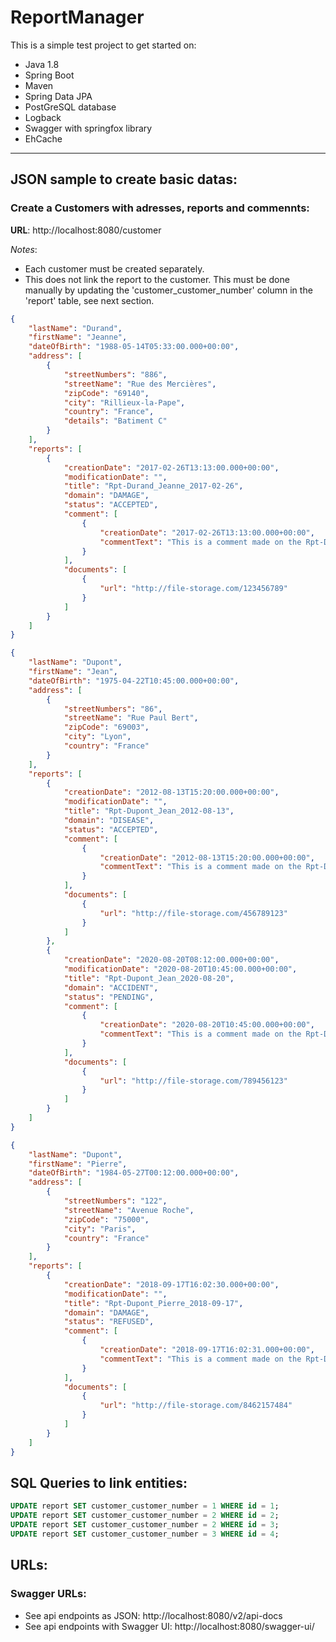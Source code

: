 # ReportManager
This is a simple test project to get started on:
  - Java 1.8
  - Spring Boot
  - Maven
  - Spring Data JPA
  - PostGreSQL database
  - Logback
  - Swagger with springfox library
  - EhCache

***
## JSON sample to create basic datas:
### Create a Customers with adresses, reports and commennts:
**URL**: http://localhost:8080/customer

*Notes*: 
  - Each customer must be created separately.
  - This does not link the report to the customer. This must be done manually by updating the 'customer_customer_number' column in the 'report' table, see next section.
```json
{
    "lastName": "Durand",
    "firstName": "Jeanne",
    "dateOfBirth": "1988-05-14T05:33:00.000+00:00",
    "address": [
        {
            "streetNumbers": "886",
            "streetName": "Rue des Mercières",
            "zipCode": "69140",
            "city": "Rillieux-la-Pape",
            "country": "France",
            "details": "Batiment C"
        }
    ],
    "reports": [
        {
            "creationDate": "2017-02-26T13:13:00.000+00:00",
            "modificationDate": "",
            "title": "Rpt-Durand_Jeanne_2017-02-26",
            "domain": "DAMAGE",
            "status": "ACCEPTED",
            "comment": [
                {
                    "creationDate": "2017-02-26T13:13:00.000+00:00",
                    "commentText": "This is a comment made on the Rpt-Durand_Jeanne_2017-02-26"
                }
            ],
            "documents": [
                {
                    "url": "http://file-storage.com/123456789"
                }
            ]
        }
    ]
}
```
```json
{
    "lastName": "Dupont",
    "firstName": "Jean",
    "dateOfBirth": "1975-04-22T10:45:00.000+00:00",
    "address": [
        {
            "streetNumbers": "86",
            "streetName": "Rue Paul Bert",
            "zipCode": "69003",
            "city": "Lyon",
            "country": "France"
        }
    ],
    "reports": [
        {
            "creationDate": "2012-08-13T15:20:00.000+00:00",
            "modificationDate": "",
            "title": "Rpt-Dupont_Jean_2012-08-13",
            "domain": "DISEASE",
            "status": "ACCEPTED",
            "comment": [
                {
                    "creationDate": "2012-08-13T15:20:00.000+00:00",
                    "commentText": "This is a comment made on the Rpt-Dupont_Jean_2012-08-13"
                }
            ],
            "documents": [
                {
                    "url": "http://file-storage.com/456789123"
                }
            ]
        },
        {
            "creationDate": "2020-08-20T08:12:00.000+00:00",
            "modificationDate": "2020-08-20T10:45:00.000+00:00",
            "title": "Rpt-Dupont_Jean_2020-08-20",
            "domain": "ACCIDENT",
            "status": "PENDING",
            "comment": [
                {
                    "creationDate": "2020-08-20T10:45:00.000+00:00",
                    "commentText": "This is a comment made on the Rpt-Dupont_Jean_2020-08-20"
                }
            ],
            "documents": [
                {
                    "url": "http://file-storage.com/789456123"
                }
            ]
        }
    ]
}
```
```json
{
    "lastName": "Dupont",
    "firstName": "Pierre",
    "dateOfBirth": "1984-05-27T00:12:00.000+00:00",
    "address": [
        {
            "streetNumbers": "122",
            "streetName": "Avenue Roche",
            "zipCode": "75000",
            "city": "Paris",
            "country": "France"
        }
    ],
    "reports": [
        {
            "creationDate": "2018-09-17T16:02:30.000+00:00",
            "modificationDate": "",
            "title": "Rpt-Dupont_Pierre_2018-09-17",
            "domain": "DAMAGE",
            "status": "REFUSED",
            "comment": [
                {
                    "creationDate": "2018-09-17T16:02:31.000+00:00",
                    "commentText": "This is a comment made on the Rpt-Dupont_Pierre_2018-09-17"
                }
            ],
            "documents": [
                {
                    "url": "http://file-storage.com/8462157484"
                }
            ]
        }
    ]
}
```

## SQL Queries to link entities:
```sql
UPDATE report SET customer_customer_number = 1 WHERE id = 1;
UPDATE report SET customer_customer_number = 2 WHERE id = 2;
UPDATE report SET customer_customer_number = 2 WHERE id = 3;
UPDATE report SET customer_customer_number = 3 WHERE id = 4;
```

## URLs:
### Swagger URLs:
- See api endpoints as JSON: http://localhost:8080/v2/api-docs
- See api endpoints with Swagger UI: http://localhost:8080/swagger-ui/
